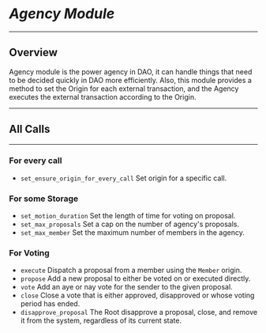 # ***Agency Module***
***
## Overview
Agency module is the power agency in DAO,
it can handle things that need to be decided quickly in DAO more efficiently.
Also, this module provides a method to set the Origin for each external transaction,
and the Agency executes the external transaction according to the Origin.
***
## All Calls
***
### For every call
* `set_ensure_origin_for_every_call` Set origin for a specific call.
### For some Storage
* `set_motion_duration` Set the length of time for voting on proposal.
* `set_max_proposals` Set a cap on the number of agency's proposals.
* `set_max_member` Set the maximum number of members in the agency.
### For Voting
* `execute` Dispatch a proposal from a member using the `Member` origin.
* `propose` Add a new proposal to either be voted on or executed directly.
* `vote` Add an aye or nay vote for the sender to the given proposal.
* `close` Close a vote that is either approved, disapproved or whose voting period has ended.
* `disapprove_proposal` The Root disapprove a proposal, close, and remove it from the system, regardless of its current state.
